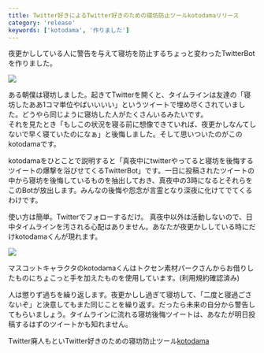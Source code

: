 ```yaml
---
title: Twitter好きによるTwitter好きのための寝坊防止ツールkotodamaリリース
category: 'release'
keywords: ['kotodama', '作りました']
---
```


夜更かししている人に警告を与えて寝坊を防止するちょっと変わったTwitterBotを作りました。

![ ](/img/blog_kotodama_screenshot.png)

ある朝僕は寝坊しました。起きてTwitterを開くと、タイムラインは友達の「寝坊したああ1コマ単位やばいいいい」というツイートで埋め尽くされていました。どうやら同じように寝坊した人がたくさんいるみたいです。<br/>
それを見たとき「もしこの状況を寝る前に想像できていれば、夜更かしなんてしないで早く寝ていたのになぁ」と後悔しました。そして思いついたのがこのkotodamaです。

kotodamaをひとことで説明すると「真夜中にtwitterやってると寝坊を後悔するツイートの爆撃を浴びせてくるTwitterBot」です。一日に投稿されたツイートの中から寝坊を後悔しているものを抽出しておき、真夜中の3時になるとそれらをこのBotが放出します。みんなの後悔や怨念が言霊となり深夜に化けてでてくるわけです。

使い方は簡単。Twitterでフォローするだけ。
真夜中以外は活動しないので、日中タイムラインを汚される心配はありません。あなたが夜更かししている時にだけkotodamaくんが現れます。

![ ](/img/blog_kotodama_kotodama-01.png)

マスコットキャラクタのkotodamaくんはトクセン素材パークさんからお借りしたものにちょこっと手を加えたものを使用しています。(利用規約確認済み)

人は懲りず過ちを繰り返します。夜更かしし過ぎて寝坊して、「二度と寝過ごさないぞ」と決意してもまた同じことを繰り返す。だったら未来の自分から警告してもらいましょう。タイムラインに流れる寝坊後悔ツイートは、あなたが明日投稿するはずのツイートかも知れません。

Twitter廃人もといTwitter好きのための寝坊防止ツール[kotodama](http://markovlabo.net/kotodama)
